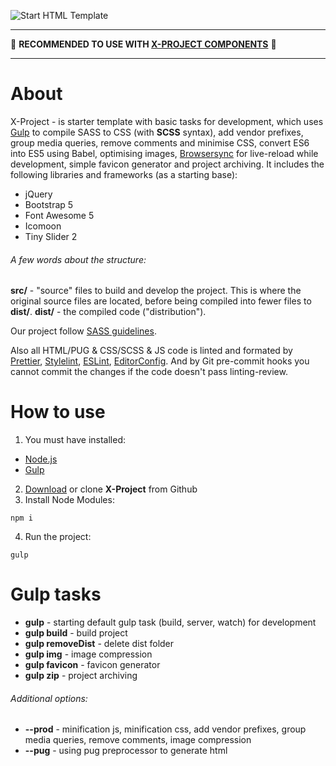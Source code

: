 ![Start HTML Template](https://raw.githubusercontent.com/inkogn1to/x-project/master/src/img/x-project.jpg)

---

📌 **RECOMMENDED TO USE WITH [X-PROJECT COMPONENTS](https://evgeniy-vashchuk.github.io/x-project-components/index.html)** 📌

---

# About

X-Project - is starter template with basic tasks for development, which uses [Gulp](https://gulpjs.com) to compile SASS to CSS (with **SCSS** syntax), add vendor prefixes, group media queries, remove comments and minimise CSS, convert ES6 into ES5 using Babel, optimising images, [Browsersync](https://browsersync.io/) for live-reload while development, simple favicon generator and project archiving. It includes the following libraries and frameworks (as a starting base):

- jQuery
- Bootstrap 5
- Font Awesome 5
- Icomoon
- Tiny Slider 2

###### A few words about the structure:

**src/** - "source" files to build and develop the project. This is where the original source files are located, before being compiled into fewer files to **dist/**.
**dist/** - the compiled code ("distribution").

Our project follow [SASS guidelines](https://sass-guidelin.es/#architecture).

Also all HTML/PUG & CSS/SCSS & JS code is linted and formated by [Prettier](https://prettier.io/), [Stylelint](https://stylelint.io/), [ESLint](https://eslint.org/), [EditorConfig](https://editorconfig.org/). And by Git pre-commit hooks you cannot commit the changes if the code doesn't pass linting-review.

# How to use

1. You must have installed:

- [Node.js](https://nodejs.org/en/)
- [Gulp](https://gulpjs.com/)

2. [Download](/inkogn1to/x-project/archive/master.zip) or clone **X-Project** from Github
3. Install Node Modules:

```
npm i
```

4. Run the project:

```
gulp
```

# Gulp tasks

- **gulp** - starting default gulp task (build, server, watch) for development
- **gulp build** - build project
- **gulp removeDist** - delete dist folder
- **gulp img** - image compression
- **gulp favicon** - favicon generator
- **gulp zip** - project archiving

###### Additional options:

- **--prod** - minification js, minification css, add vendor prefixes, group media queries, remove comments, image compression
- **--pug** - using pug preprocessor to generate html
